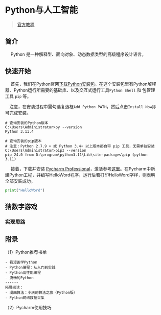 # Python与人工智能

> [官方教程](https://docs.python.org/zh-cn/3/tutorial/index.html)

## 简介

​ 　Python 是一种解释型、面向对象、动态数据类型的高级程序设计语言。

## 快速开始

​ 　首先，我们在Python官网[下载Python安装包](https://www.python.org/downloads/)。在这个安装包里有Python解释器、Python运行所需要的基础库、以及交互式运行工具`Python Shell` 和 包管理工具 `pip` 等。

​ 　注意，在安装过程中需勾选复选框`Add Python PATH`，然后点击`Install Now`即可完成安装。

```
# 查询安装的Python版本
C:\Users\Administrator>py --version
Python 3.11.4

# 查询安装的pip版本
# 注意：Python 2.7.9 + 或 Python 3.4+ 以上版本都自带 pip 工具，无需单独安装
C:\Users\Administrator>pip3 --version
pip 24.0 from D:\program\python3.11\Lib\site-packages\pip (python 3.11)
```

​ 　接着，下载并安装 [Pycharm Professional](https://www.jetbrains.com/pycharm/)，激活参考[这里](https://www.exception.site/essay/pycharm-pojie-jihuoma)。在Pycharm中新建Python工程，并编写HelloWord程序，运行后若打印HelloWord字样，则表明全部安装成功。

```python
print("HelloWord")
```

## 猜数字游戏

### 实现思路

## 附录

（1）Python推荐书单

```
- 看漫画学Python
- Python编程：从入门到实践
- Python高性能编程
- 流畅的Python
------
拓展阅读：
- 漫画算法：小灰的算法之旅（Python版）
- Python网络数据采集
```

（2）Pycharm使用技巧
